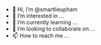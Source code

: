 - 👋 Hi, I’m @smartlieupham
- 👀 I’m interested in ...
- 🌱 I’m currently learning ...
- 💞️ I’m looking to collaborate on ...
- 📫 How to reach me ...

<!---
smartlieupham/smartlieupham is a ✨ special ✨ repository because its `README.md` (this file) appears on your GitHub profile.
You can click the Preview link to take a look at your changes.
--->
